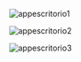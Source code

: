 ![appescritorio1](https://github.com/adrianee036/Tarea3_proyecto_funcional/assets/123125025/d8e304f6-3201-47dc-a748-c86b64abdc5a)

![appescritorio2](https://github.com/adrianee036/Tarea3_proyecto_funcional/assets/123125025/13581726-958d-4e23-90ea-2dc6b8531fb1)

![appescritorio3](https://github.com/adrianee036/Tarea3_proyecto_funcional/assets/123125025/a7a3588a-da8c-42a0-971a-0bc0e144724a)
